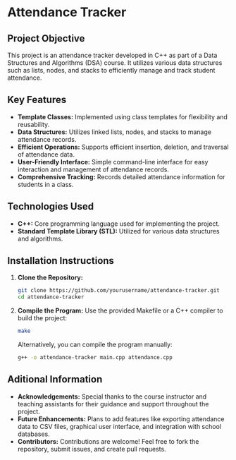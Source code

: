 # Attendance Tracker

## Project Objective
This project is an attendance tracker developed in C++ as part of a Data Structures and Algorithms (DSA) course. It utilizes various data structures such as lists, nodes, and stacks to efficiently manage and track student attendance.

## Key Features
- **Template Classes:** Implemented using class templates for flexibility and reusability.
- **Data Structures:** Utilizes linked lists, nodes, and stacks to manage attendance records.
- **Efficient Operations:** Supports efficient insertion, deletion, and traversal of attendance data.
- **User-Friendly Interface:** Simple command-line interface for easy interaction and management of attendance records.
- **Comprehensive Tracking:** Records detailed attendance information for students in a class.

## Technologies Used
- **C++:** Core programming language used for implementing the project.
- **Standard Template Library (STL):** Utilized for various data structures and algorithms.

## Installation Instructions
1. **Clone the Repository:**
   ```bash
   git clone https://github.com/yourusername/attendance-tracker.git
   cd attendance-tracker
2. **Compile the Program:**
   Use the provided Makefile or a C++ compiler to build the project:
   ```bash
   make
   ```
   Alternatively, you can compile the program manually:
   ```bash
   g++ -o attendance-tracker main.cpp attendance.cpp

## Aditional Information
- **Acknowledgements:** Special thanks to the course instructor and teaching assistants for their guidance and support throughout the project.
- **Future Enhancements:** Plans to add features like exporting attendance data to CSV files, graphical user interface, and integration with school databases.
- **Contributors:** Contributions are welcome! Feel free to fork the repository, submit issues, and create pull requests.
  
   
